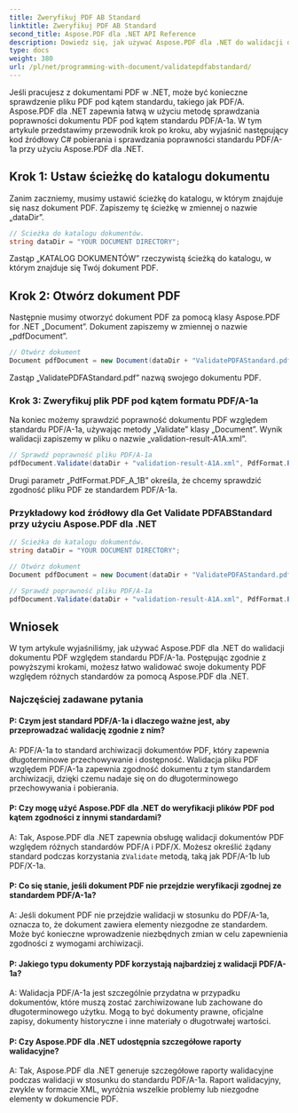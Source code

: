 ```yaml
---
title: Zweryfikuj PDF AB Standard
linktitle: Zweryfikuj PDF AB Standard
second_title: Aspose.PDF dla .NET API Reference
description: Dowiedz się, jak używać Aspose.PDF dla .NET do walidacji dokumentów PDF pod kątem zgodności ze standardem PDFABStandard, korzystając z naszego przewodnika krok po kroku i przykładu kodu.
type: docs
weight: 380
url: /pl/net/programming-with-document/validatepdfabstandard/
---
```

Jeśli pracujesz z dokumentami PDF w .NET, może być konieczne sprawdzenie pliku PDF pod kątem standardu, takiego jak PDF/A. Aspose.PDF dla .NET zapewnia łatwą w użyciu metodę sprawdzania poprawności dokumentu PDF pod kątem standardu PDF/A-1a. W tym artykule przedstawimy przewodnik krok po kroku, aby wyjaśnić następujący kod źródłowy C# pobierania i sprawdzania poprawności standardu PDF/A-1a przy użyciu Aspose.PDF dla .NET.

## Krok 1: Ustaw ścieżkę do katalogu dokumentu

Zanim zaczniemy, musimy ustawić ścieżkę do katalogu, w którym znajduje się nasz dokument PDF. Zapiszemy tę ścieżkę w zmiennej o nazwie „dataDir”.

```csharp
// Ścieżka do katalogu dokumentów.
string dataDir = "YOUR DOCUMENT DIRECTORY";
```

Zastąp „KATALOG DOKUMENTÓW” rzeczywistą ścieżką do katalogu, w którym znajduje się Twój dokument PDF.

## Krok 2: Otwórz dokument PDF

Następnie musimy otworzyć dokument PDF za pomocą klasy Aspose.PDF for .NET „Document”. Dokument zapiszemy w zmiennej o nazwie „pdfDocument”.

```csharp
// Otwórz dokument
Document pdfDocument = new Document(dataDir + "ValidatePDFAStandard.pdf");
```

Zastąp „ValidatePDFAStandard.pdf” nazwą swojego dokumentu PDF.

### Krok 3: Zweryfikuj plik PDF pod kątem formatu PDF/A-1a

Na koniec możemy sprawdzić poprawność dokumentu PDF względem standardu PDF/A-1a, używając metody „Validate” klasy „Document”. Wynik walidacji zapiszemy w pliku o nazwie „validation-result-A1A.xml”.

```csharp
// Sprawdź poprawność pliku PDF/A-1a
pdfDocument.Validate(dataDir + "validation-result-A1A.xml", PdfFormat.PDF_A_1B);
```

Drugi parametr „PdfFormat.PDF_A_1B” określa, że chcemy sprawdzić zgodność pliku PDF ze standardem PDF/A-1a.

### Przykładowy kod źródłowy dla Get Validate PDFABStandard przy użyciu Aspose.PDF dla .NET

```csharp
// Ścieżka do katalogu dokumentów.
string dataDir = "YOUR DOCUMENT DIRECTORY";

// Otwórz dokument
Document pdfDocument = new Document(dataDir + "ValidatePDFAStandard.pdf");

// Sprawdź poprawność pliku PDF/A-1a
pdfDocument.Validate(dataDir + "validation-result-A1A.xml", PdfFormat.PDF_A_1B);
```

## Wniosek

W tym artykule wyjaśniliśmy, jak używać Aspose.PDF dla .NET do walidacji dokumentu PDF względem standardu PDF/A-1a. Postępując zgodnie z powyższymi krokami, możesz łatwo walidować swoje dokumenty PDF względem różnych standardów za pomocą Aspose.PDF dla .NET.

### Najczęściej zadawane pytania

#### P: Czym jest standard PDF/A-1a i dlaczego ważne jest, aby przeprowadzać walidację zgodnie z nim?

A: PDF/A-1a to standard archiwizacji dokumentów PDF, który zapewnia długoterminowe przechowywanie i dostępność. Walidacja pliku PDF względem PDF/A-1a zapewnia zgodność dokumentu z tym standardem archiwizacji, dzięki czemu nadaje się on do długoterminowego przechowywania i pobierania.

#### P: Czy mogę użyć Aspose.PDF dla .NET do weryfikacji plików PDF pod kątem zgodności z innymi standardami?

 A: Tak, Aspose.PDF dla .NET zapewnia obsługę walidacji dokumentów PDF względem różnych standardów PDF/A i PDF/X. Możesz określić żądany standard podczas korzystania z`Validate` metodą, taką jak PDF/A-1b lub PDF/X-1a.

#### P: Co się stanie, jeśli dokument PDF nie przejdzie weryfikacji zgodnej ze standardem PDF/A-1a?

A: Jeśli dokument PDF nie przejdzie walidacji w stosunku do PDF/A-1a, oznacza to, że dokument zawiera elementy niezgodne ze standardem. Może być konieczne wprowadzenie niezbędnych zmian w celu zapewnienia zgodności z wymogami archiwizacji.

#### P: Jakiego typu dokumenty PDF korzystają najbardziej z walidacji PDF/A-1a?

A: Walidacja PDF/A-1a jest szczególnie przydatna w przypadku dokumentów, które muszą zostać zarchiwizowane lub zachowane do długoterminowego użytku. Mogą to być dokumenty prawne, oficjalne zapisy, dokumenty historyczne i inne materiały o długotrwałej wartości.

#### P: Czy Aspose.PDF dla .NET udostępnia szczegółowe raporty walidacyjne?

A: Tak, Aspose.PDF dla .NET generuje szczegółowe raporty walidacyjne podczas walidacji w stosunku do standardu PDF/A-1a. Raport walidacyjny, zwykle w formacie XML, wyróżnia wszelkie problemy lub niezgodne elementy w dokumencie PDF.